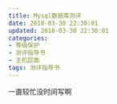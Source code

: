 ```yaml
---
title: Mysql数据库测评
date: 2018-03-30 22:30:01
updated: 2018-03-30 22:30:01
categories:
- 等级保护
- 测评指导书
- 主机层面
tags: 测评指导书
---
```

一直较忙没时间写啊